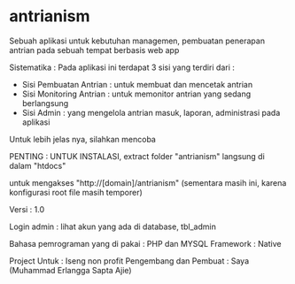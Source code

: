 # antrianism
Sebuah aplikasi untuk kebutuhan managemen, pembuatan penerapan antrian pada sebuah tempat berbasis web app

Sistematika : 
Pada aplikasi ini terdapat 3 sisi yang terdiri dari : 

- Sisi Pembuatan Antrian : untuk membuat dan mencetak antrian
- Sisi Monitoring Antrian : untuk memonitor antrian yang sedang berlangsung
- Sisi Admin : yang mengelola antrian masuk, laporan, administrasi pada aplikasi


Untuk lebih jelas nya, silahkan mencoba

PENTING : UNTUK INSTALASI, extract folder "antrianism" langsung di dalam "htdocs"

untuk mengakses "http://[domain]/antrianism" (sementara masih ini, karena konfigurasi root file masih temporer)

Versi : 1.0

Login admin : lihat akun yang ada di database, tbl_admin


Bahasa pemrograman yang di pakai : PHP dan MYSQL Framework : Native

Project Untuk : Iseng non profit Pengembang dan Pembuat : Saya (Muhammad Erlangga Sapta Ajie)




